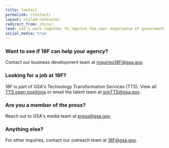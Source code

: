 ```yaml
---
title: Contact
permalink: /contact/
layout: styled-container
redirect_from: /hire/
lead: Let’s work together to improve the user experience of government.
social_media: true
---
```


### Want to see if 18F can help your agency?
Contact our business development team at [inquiries18F@gsa.gov](mailto:inquiries18F@gsa.gov).

### Looking for a job at 18F?
18F is part of GSA's Technology Transformation Services (TTS). View all [TTS open positions](https://join.tts.gsa.gov/) or email the talent team at [joinTTS@gsa.gov](mailto:joinTTS@gsa.gov).

### Are you a member of the press?
Reach out to GSA's media team at [press@gsa.gov](mailto:press@gsa.gov).

### Anything else?
For other inquiries, contact our outreach team at [18F@gsa.gov](mailto:18F@gsa.gov).
